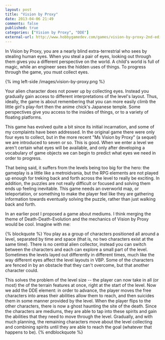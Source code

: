 ```yaml
---
layout: post
title: "Vision by Proxy"
date: 2013-04-06 21:49
comments: false
published: true
categories: ["Vision by Proxy", "DDE"]
external-url: http://www.hobbygamedev.com/games/vision-by-proxy-2nd-edition/
---
```


In Vision by Proxy, you are a nearly blind extra-terrestrial who sees by
stealing human eyes. When you steal a pair of eyes, looking out through them
gives you a different perspective on the world. A child's world is full
of magic, while an engineer sees the hidden uses of things. To progress
through the game, you must collect eyes.

<!-- more -->

{% img left-side /images/vision-by-proxy.png %}

Your alien character does not power up by collecting eyes. Instead you gradually
gain access to different interpretations of the level's layout. Thus, ideally,
the game is about remembering that you can more easily climb the little girl's
play-fort then the anime chick's Japanese temple. Some perspectives give you access
to the insides of things, or to a variety of floating platforms.

This game has evolved quite a bit since its initial incarnation, and some of my
complaints have been addressed. In the original game there were only four eyes to
collect, but in the more recent "Ms Vision by Proxy" (a sequel) we are introduced
to seven or so. This is good. When we enter a level we aren't certain what eyes
will be available, and only after developing a vocabulary of game objects we can begin
to predict what eyes we need in order to progress.

That being said, it suffers from the levels being too big for the hero: the gameplay
is a little like a metroidvania, but the RPG elements are not played up enough for treking back and forth across
the level to really be exciting. In addition, the puzzles are not really difficult or
focused and solving them ends up feeling inevitable. This game needs an overworld map, or teleportation, or something
to make the player feel like they are gathering information towards eventually solving
the puzzle, rather than just walking back and forth.

In an earlier post I proposed a game about mediums. I think merging the theme of
Death-Death-Evolution and the mechanics of Vision by Proxy would be cool. Imagine with me:

{% blockquote %}
You play as a group of characters positioned all around a level, separated by time and space (that is, no two characters exist at the same time). There is no central alien collector, instead you can switch between the characters and each can explore a small part of the level. Sometimes the levels layed out differently in different times, much like the way different eyes affect the level layouts in VBP. Some of the characters are fenced in by an obstacle that they can't overcome, but that another character could.

This solves the problem of the level size -- the player can now take in all (or most) the of the terrain features at once, right at the start of the level.  Now we add the DDE element: in order to advance, the player moves the free characters into areas their abilities allow them to reach, and then suicides them in some manner provided by the level. When the player flips to the other characters, there is now a ghost haunting the site of the death. Since the characters are mediums, they are able to tap into these spirits and gain the abilities that they need to move through the level. Gradually, and with much planning, the remaining characters move about the level collecting and combining spirits until they are able to reach the goal (whatever that happens to be).
{% endblockquote %}

